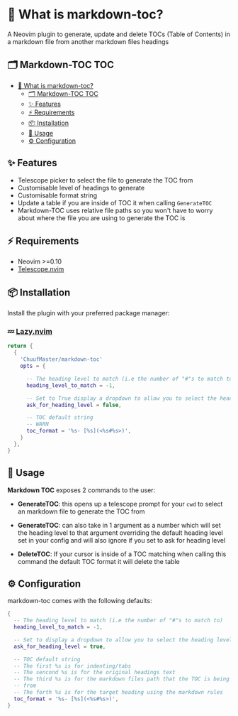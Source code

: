 # 🧐 What is markdown-toc?

A Neovim plugin to generate, update and delete TOCs (Table of Contents) in a
markdown file from another markdown files headings

## 🗂️ Markdown-TOC TOC

- [🧐 What is markdown-toc?](<#-what-is-markdown-toc?>)
  - [🗂️ Markdown-TOC TOC](<#%EF%B8%8F-markdown-toc-toc>)
  - [✨ Features](<#-features>)
  - [⚡️ Requirements](<#%EF%B8%8F-requirements>)
  - [📦 Installation](<#-installation>)
  - [🚀 Usage](<#-usage>)
  - [⚙️ Configuration](<#%EF%B8%8F-configuration>)

## ✨ Features

- Telescope picker to select the file to generate the TOC from
- Customisable level of headings to generate
- Customisable format string
- Update a table if you are inside of TOC it when calling `GenerateTOC`
- Markdown-TOC uses relative file paths so you won't have to worry about where
  the file you are using to generate the TOC is

## ⚡️ Requirements

- Neovim >=0.10
- [Telescope.nvim](https://github.com/nvim-telescope/telescope.nvim)

## 📦 Installation

Install the plugin with your preferred package manager:

### 💤 [Lazy.nvim](https://github/folke/lazy.nvim)

```lua
return {
  {
    'ChuufMaster/markdown-toc'
    opts = {

      -- The heading level to match (i.e the number of "#"s to match to) max 6
      heading_level_to_match = -1,

      -- Set to True display a dropdown to allow you to select the heading level
      ask_for_heading_level = false,

      -- TOC default string
      -- WARN
      toc_format = '%s- [%s](<%s#%s>)',
    }
  },
}
```

## 🚀 Usage

**Markdown TOC** exposes 2 commands to the user:

- **GenerateTOC**: this opens up a telescope prompt for your `cwd` to select an
  markdown file to generate the TOC from
- **GenerateTOC**: can also take in 1 argument as a number which will set the
  heading level to that argument overriding the default heading level set in
  your config and will also ignore if you set to ask for heading level

- **DeleteTOC**: If your cursor is inside of a TOC matching when calling this command
  the default TOC format it will delete the table

## ⚙️ Configuration

markdown-toc comes with the following defaults:

```lua
{
  -- The heading level to match (i.e the number of "#"s to match to)
  heading_level_to_match = -1,

  -- Set to display a dropdown to allow you to select the heading level
  ask_for_heading_level = true,

  -- TOC default string
  -- The first %s is for indenting/tabs
  -- The sencond %s is for the original headings text
  -- The third %s is for the markdown files path that the TOC is being generated
  -- from
  -- The forth %s is for the target heading using the markdown rules
  toc_format = '%s- [%s](<%s#%s>)',
}
```
